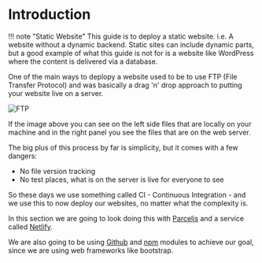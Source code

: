 # Introduction

!!! note "Static Website"
    This guide is to deploy a static website. i.e. A website without a dynamic backend.
    Static sites can include dynamic parts, but a good example of what this guide is not for is a website like WordPress where the content is delivered via a database.

One of the main ways to deplopy a website used to be to use FTP (File Transfer Protocol) and was basically a drag 'n' drop approach to putting your website live on a server.

![FTP](https://proxy.duckduckgo.com/iu/?u=http%3A%2F%2Fwww.websitemaven.com%2Fimage-files%2Fcuteftp.jpg&f=1)

If the image above you can see on the left side files that are locally on your machine and in the right panel you see the files that are on the web server.

The big plus of this process by far is simplicity, but it comes with a few dangers:

* No file version tracking
* No test places, what is on the server is live for everyone to see

So these days we use something called CI - Continuous Integration - and we use this to now deploy our websites, no matter what the complexity is.

In this section we are going to look doing this with [Parceljs](https://parceljs.org) and a service called [Netlify](https://netlify.com).

We are also going to be using [Github](https://github.com) and [npm](npmjs.org) modules to achieve our goal, since we are using web frameworks like bootstrap.

